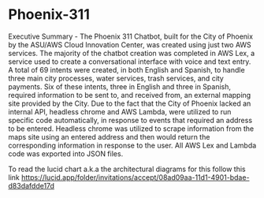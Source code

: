 # Phoenix-311

Executive Summary -
The Phoenix 311 Chatbot, built for the City of Phoenix by the ASU/AWS Cloud Innovation Center, was created using just two AWS services. The majority of the chatbot creation was completed in AWS Lex, a service used to create a conversational interface with voice and text entry. A total of 69 intents were created, in both English and Spanish, to handle three main city processes, water services, trash services, and city payments. Six of these intents, three in English and three in Spanish, required information to be sent to, and received from, an external mapping site provided by the City. Due to the fact that the City of Phoenix lacked an internal API, headless chrome and AWS Lambda, were utilized to run specific code automatically, in response to events that required an address to be entered. Headless chrome was utilized to scrape information from the maps site using an entered address and then would return the corresponding information in response to the user. All AWS Lex and Lambda code was exported into JSON files.

To read the lucid chart a.k.a the architectural diagrams for this follow this link https://lucid.app/folder/invitations/accept/08ad09aa-11d1-4901-bdae-d83dafdde17d
